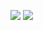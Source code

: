![](https://github-readme-stats.vercel.app/api?username=seyronh&show_icons=true&theme=transparent)
![](https://github-readme-stats.vercel.app/api/top-langs/?username=seyronh&layout=donut-vertical&theme=transparent)
